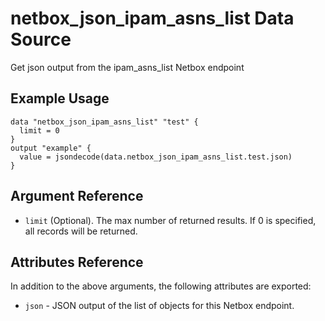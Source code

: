 # netbox\_json\_ipam\_asns\_list Data Source

Get json output from the ipam_asns_list Netbox endpoint

## Example Usage

```hcl
data "netbox_json_ipam_asns_list" "test" {
  limit = 0
}
output "example" {
  value = jsondecode(data.netbox_json_ipam_asns_list.test.json)
}
```

## Argument Reference

* ``limit`` (Optional). The max number of returned results. If 0 is specified, all records will be returned.

## Attributes Reference

In addition to the above arguments, the following attributes are exported:
* ``json`` - JSON output of the list of objects for this Netbox endpoint.

